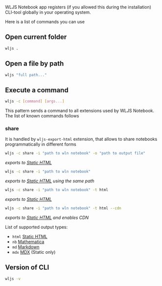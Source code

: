 WLJS Notebook app registers (if you allowed this during the installation) CLI-tool globally in your operating system.

Here is a list of commands you can use

## Open current folder
```bash
wljs .
```

## Open a file by path
```bash
wljs "full path..."
```

## Execute a command
```bash
wljs -c [command] [args...]
```

This pattern sends a command to all extensions used by WLJS Notebook. The list of known commands follows

### share
It is handled by `wljs-export-html` extension, that allows to share notebooks programmatically in different forms

```bash
wljs -c share -i "path to wln notebook" -o "path to output file"
```
*exports to [Static HTML](frontend/Exporting/Static%20HTML.md)*

```bash
wljs -c share -i "path to wln notebook"
```
*exports to [Static HTML](frontend/Exporting/Static%20HTML.md) using the same path*

```bash
wljs -c share -i "path to wln notebook" -t html
```
*exports to [Static HTML](frontend/Exporting/Static%20HTML.md)*

```bash
wljs -c share -i "path to wln notebook" -t html --cdn
```
*exports to [Static HTML](frontend/Exporting/Static%20HTML.md) and enables CDN*

List of supported output types:
- `html` [Static HTML](frontend/Exporting/Static%20HTML.md)
- `nb` [Mathematica](frontend/Exporting/Mathematica.md)
- `md` [Markdown](frontend/Exporting/Markdown.md)
- `mdx` [MDX](frontend/Exporting/MDX.md) (Static only)


## Version of CLI
```bash
wljs -v
```

